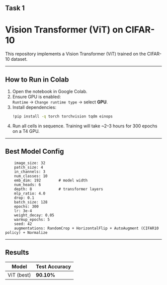 ## Task 1

# Vision Transformer (ViT) on CIFAR-10

This repository implements a Vision Transformer (ViT) trained on the CIFAR-10 dataset.

---

##  How to Run in Colab

1. Open the notebook in Google Colab.
2. Ensure GPU is enabled:  
   `Runtime` → `Change runtime type` → select **GPU**.
3. Install dependencies:
   ```bash
   !pip install -q torch torchvision tqdm einops
4. Run all cells in sequence.
   Training will take ~2–3 hours for 300 epochs on a T4 GPU.

---
## Best Model Config
        image_size: 32
        patch_size: 4
        in_channels: 3
        num_classes: 10
        emb_dim: 192        # model width
        num_heads: 6
        depth: 8            # transformer layers
        mlp_ratio: 4.0
        drop: 0.1
        batch_size: 128
        epochs: 300
        lr: 3e-4
        weight_decay: 0.05
        warmup_epochs: 5
        seed: 42
        augmentations: RandomCrop + HorizontalFlip + AutoAugment (CIFAR10 policy) + Normalize

---
## Results

| Model      | Test Accuracy |
| ---------- | ------------- |
| ViT (best) | **90.10%**    |


